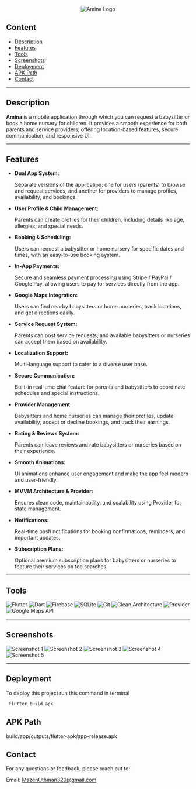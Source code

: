 <p align="center">
  <!-- Replace "screenshots/logo.jpg" with your actual logo or main image -->
  <img src="screenshots/logo.jpg" alt="Amina Logo" />
</p>

## Content
- [Description](#description)
- [Features](#features)
- [Tools](#tools)
- [Screenshots](#screenshots)
- [Deployment](#deployment)
- [APK Path](#apk-path)
- [Contact](#contact)

---

## Description
**Amina** is a mobile application through which you can request a babysitter or book a home nursery for children. 
It provides a smooth experience for both parents and service providers, offering location-based features, secure communication, and responsive UI.

---

## Features

- **Dual App System:**
  
    Separate versions of the application: one for users (parents) to browse and request services, and another for providers to manage profiles, availability, and bookings.

- **User Profile & Child Management:**
  
    Parents can create profiles for their children, including details like age, allergies, and special needs.

- **Booking & Scheduling:**
  
    Users can request a babysitter or home nursery for specific dates and times, with an easy-to-use booking system.

- **In-App Payments:**
  
    Secure and seamless payment processing using Stripe / PayPal / Google Pay, allowing users to pay for services directly from the app.

- **Google Maps Integration:**
  
    Users can find nearby babysitters or home nurseries, track locations, and get directions easily.

- **Service Request System:**
  
    Parents can post service requests, and available babysitters or nurseries can accept them based on availability.

- **Localization Support:**
  
    Multi-language support to cater to a diverse user base.

- **Secure Communication:**
  
    Built-in real-time chat feature for parents and babysitters to coordinate schedules and special instructions.

- **Provider Management:**
  
    Babysitters and home nurseries can manage their profiles, update availability, accept or decline bookings, and track their earnings.

- **Rating & Reviews System:**
  
    Parents can leave reviews and rate babysitters or nurseries based on their experience.

- **Smooth Animations:**
  
    UI animations enhance user engagement and make the app feel modern and user-friendly.

- **MVVM Architecture & Provider:**
  
    Ensures clean code, maintainability, and scalability using Provider for state management.

- **Notifications:**
  
    Real-time push notifications for booking confirmations, reminders, and important updates.

- **Subscription Plans:**
  
    Optional premium subscription plans for babysitters or nurseries to feature their services on top searches.


---

## Tools
![Flutter](https://img.shields.io/badge/Flutter-%2302569B.svg?style=for-the-badge&logo=Flutter&logoColor=white)
![Dart](https://img.shields.io/badge/Dart-%230175C2.svg?style=for-the-badge&logo=Dart&logoColor=white)
![Firebase](https://img.shields.io/badge/Firebase-%23FF5722.svg?style=for-the-badge&logo=Firebase&logoColor=white)
![SQLite](https://img.shields.io/badge/SQLite-%2307405F.svg?style=for-the-badge&logo=SQLite&logoColor=white)
![Git](https://img.shields.io/badge/Git-%23F05033.svg?style=for-the-badge&logo=Git&logoColor=white)
![Clean Architecture](https://img.shields.io/badge/Clean_Architecture-%2300B2A0.svg?style=for-the-badge&logo=architectural&logoColor=white)
![Provider](https://img.shields.io/badge/Provider-State%20Management-blue)
![Google Maps API](https://img.shields.io/badge/Google%20Maps%20API-%234285F4.svg?style=for-the-badge&logo=googlemaps&logoColor=white)

---

## Screenshots

<!-- Replace these with your actual screenshots -->
![Screenshot 1](screenshots/1.jpg)
![Screenshot 2](screenshots/2.jpg)
![Screenshot 3](screenshots/3.jpg)
![Screenshot 4](screenshots/4.jpg)
![Screenshot 5](screenshots/5.jpg)

---

## Deployment

To deploy this project run this command in terminal

```bash
 flutter build apk
```

## APK Path 
build/app/outputs/flutter-apk/app-release.apk


## Contact
For any questions or feedback, please reach out to:

Email: MazenOthman320@gmail.com

